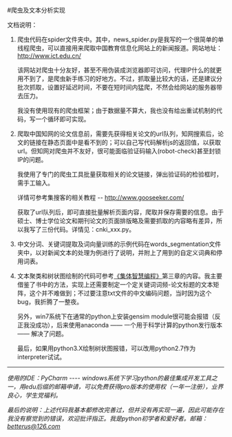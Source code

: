 #爬虫及文本分析实现

文档说明：

1.  爬虫代码在spider文件夹中。其中，news_spider.py是我写的一个很简单的单线程爬虫，可以直接用来爬取中国教育信息化网站上的新闻报道。网站地址：http://www.ict.edu.cn/


    该网站对爬虫十分友好，甚至不用伪装成浏览器即可访问，代理IP什么的就更用不到了，是爬虫新手练习的好地方。不过，抓取量比较大的话，还是建议分批次抓取，设置好延迟时间，不要在短时间内猛爬，不然会给网站的服务器带去压力。
   
    我没有使用现有的爬虫框架；由于数据量不算大，我也没有给出重试机制的代码，写一个循环即可实现。
  
2.  爬取中国知网的论文信息前，需要先获得相关论文的url队列，知网搜索后，论文的链接在静态页面中是看不到的；可以自己写代码解析js的返回值，以获取url。但知网对爬虫并不友好，很可能面临验证码输入(robot-check)甚至封锁IP的问题。

    我使用了专门的爬虫工具批量获取相关的论文链接，弹出验证码的检验框时，需手工输入。
 
    详情可参考集搜客的相关教程 -- http://www.gooseeker.com/ <br>
   
    获取了url队列后，即可直接批量解析页面内容，爬取并保存需要的信息。由于硕士、博士学位论文和期刊论文的页面排版略及需要抓取的内容略有差异，所以我写了三份代码。详情见：cnki_xxx.py。

3.  中文分词、关键词提取及词向量训练的示例代码在words_segmentation文件夹中，以对新闻文本的处理为例进行了说明，并附上了用到的自定义词典和停用词表。

4.  文本聚类和树状图绘制的代码可参考[《集体智慧编程》](https://book.douban.com/subject/3288908/)第三章的内容。我主要借鉴了书中的方法，实现上还需要制定一个定关键词词频-论文标题的文本矩阵，这个并不难做到；不过要注意txt文件的中文编码问题，当时因为这个bug，我折腾了一整夜。

    另外，win7系统下在通常的python上安装gensim module很可能会报错（反正我没成功），后来使用anaconda —— 一个用于科学计算的python发行版本 —— 解决了问题。

    最后，如果用python3.X绘制树状图报错，可以改用python2.7作为interpreter试试。




***

*使用的IDE：PyCharm  ---- windows系统下学习python的最佳集成开发工具之一，用edu后缀的邮箱申请，可以免费获得pro版本的使用权（一年一注册），业界良心，学生党福利。*  

*最后的说明：上述代码我基本都修改完善过，但并没有再实现一遍，因此可能存在我没有察觉到的错误，欢迎批评指正。我是python初学者和爱好者。邮箱：betterus@126.com*